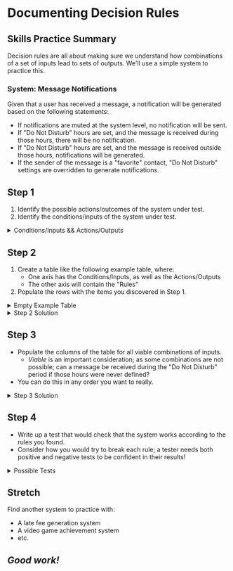 # Documenting Decision Rules

## Skills Practice Summary

Decision rules are all about making sure we understand how combinations of a set
of inputs lead to sets of outputs. We'll use a simple system to practice this.

### System: Message Notifications

Given that a user has received a message, a notification will be generated based
on the following statements:

- If notifications are muted at the system level, no notification will be sent.
- If "Do Not Disturb" hours are set, and the message is received during those
  hours, there will be no notification.
- If "Do Not Disturb" hours are set, and the message is received outside those
  hours, notifications will be generated.
- If the sender of the message is a "favorite" contact, "Do Not Disturb"
  settings are overridden to generate notifications.

## Step 1

1. Identify the possible actions/outcomes of the system under test.
1. Identify the conditions/inputs of the system under test.

<details> <summary> Conditions/Inputs && Actions/Outputs </summary>

- Conditions/Inputs
  - System Level Notification Mute
  - Do Not Disturb Hours Set
  - Message Received During DND Period
  - Sender is a "Favorite" Contact
- Actions/Outputs
  - Notification Generated
  - No Notification Generated

</details>

## Step 2

1. Create a table like the following example table, where:
   - One axis has the Conditions/Inputs, as well as the Actions/Outputs
   - The other axis will contain the "Rules"
2. Populate the rows with the items you discovered in Step 1.

<details> <summary> Empty Example Table </summary>

|                       | Rule 1 | Rule 2 | Rule 3 | etc... |
| --------------------- | ------ | ------ | ------ | ------ |
| **Conditions/Inputs** |        |        |        |        |
| condition/input 1     |        |        |        |        |
| condition/input 2     |        |        |        |        |
| **Actions/Outputs**   |        |        |        |        |
| action/output 1       |        |        |        |        |
| action/output 2       |        |        |        |        |

</details>

<details> <summary> Step 2 Solution </summary>

|                        | Rule 1 | Rule 2 | Rule 3 | etc... |
| ---------------------- | ------ | ------ | ------ | ------ |
| **Conditions/Inputs**  |        |        |        |        |
| System Muted           |        |        |        |        |
| DND Hours Set          |        |        |        |        |
| Received in DND Period |        |        |        |        |
| Sender is a Favorite   |        |        |        |        |
| **Actions/Outputs**    |        |        |        |        |
| Notification Generated |        |        |        |        |

</details>

## Step 3

- Populate the columns of the table for all viable combinations of inputs.
  - _Viable_ is an important consideration; as some combinations are not
    possible; can a message be received during the "Do Not Disturb" period if
    those hours were never defined?
- You can do this in any order you want to really.

<details> <summary> Step 3 Solution </summary>

|                        | Rule 1 | Rule 2 | Rule 3 | Rule 4 | Rule 5 | Rule 6 |
| ---------------------- | ------ | ------ | ------ | ------ | ------ | ------ |
| **Conditions/Inputs**  |        |        |        |        |        |        |
| System Muted           | False  | False  | False  | False  | False  | True   |
| DND Hours Set          | True   | True   | True   | True   | False  | n/a    |
| Received in DND Period | True   | False  | True   | False  | n/a    | n/a    |
| Sender is a Favorite   | True   | True   | False  | False  | n/a    | n/a    |
| **Actions/Outputs**    |        |        |        |        |        |        |
| Notification Generated | True   | True   | False  | True   | True   | False  |

</details>

## Step 4

- Write up a test that would check that the system works according to the rules
  you found.
- Consider how you would try to break each rule; a tester needs both positive
  and negative tests to be confident in their results!

<details> <summary> Possible Tests </summary>

**Test 1**

- Repeat the following steps for each "rule"

1. Set test mute, dnd, message time, and message sender appropriately.
1. Send the message.
1. Verify thata notification was, or was not, generated.

**Test 2**

- Do exploratory testing were for each rule, attempt to bypass expected results.
  - For example:
    - Test right when DND hours roll over.
    - Set and delete DND hours and then try messaging inside or outside them.
    - Try various combos of times/senders to see if a notification is generated
      regardless of system mute.

</details>

## Stretch

Find another system to practice with:

- A late fee generation system
- A video game achievement system
- etc.

## **_Good work!_**
